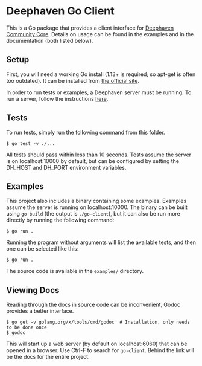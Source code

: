 # Deephaven Go Client

This is a Go package that provides a client interface for [Deephaven Community Core](https://github.com/deephaven/deephaven-core).
Details on usage can be found in the examples and in the documentation (both listed below).

## Setup

First, you will need a working Go install (1.13+ is required; so apt-get is often too outdated).
It can be installed from [the official site](https://go.dev/doc/install).

In order to run tests or examples, a Deephaven server must be running. 
To run a server, follow the instructions [here](https://github.com/deephaven/deephaven-core#run-deephaven).

## Tests

To run tests, simply run the following command from this folder.
```
$ go test -v ./...
```
All tests should pass within less than 10 seconds.
Tests assume the server is on localhost:10000 by default, but can be configured by setting the DH_HOST and DH_PORT environment variables.

## Examples

This project also includes a binary containing some examples.
Examples assume the server is running on localhost:10000.
The binary can be built using `go build` (the output is `./go-client`),
but it can also be run more directly by running the following command:
```
$ go run .
```

Running the program without arguments will list the available tests, and then one can be selected like this:
```
$ go run . 
```

The source code is available in the `examples/` directory.

## Viewing Docs

Reading through the docs in source code can be inconvenient, Godoc provides a better interface.
```
$ go get -v golang.org/x/tools/cmd/godoc  # Installation, only needs to be done once
$ godoc
```

This will start up a web server (by default on localhost:6060) that can be opened in a browser.
Use Ctrl-F to search for `go-client`. Behind the link will be the docs for the entire project.
